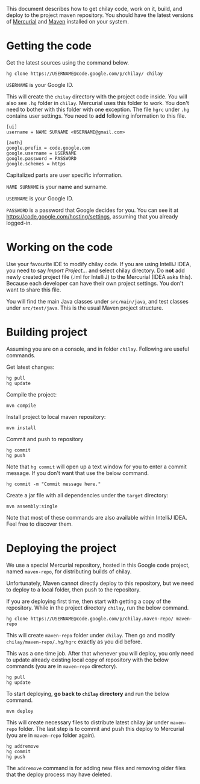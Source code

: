 This document describes how to get chilay code, work on it, build, and deploy to the project maven repository. You should have the latest versions of [Mercurial](http://mercurial.selenic.com/) and [Maven](http://maven.apache.org/download.html) installed on your system.

# Getting the code #

Get the latest sources using the command below.

```
hg clone https://USERNAME@code.google.com/p/chilay/ chilay
```

`USERNAME` is your Google ID.

This will create the `chilay` directory with the project code inside. You will also see `.hg` folder in `chilay`. Mercurial uses this folder to work. You don't need to bother with this folder with one exception. The file `hgrc` under `.hg` contains user settings. You need to **add** following information to this file.

```
[ui]
username = NAME SURNAME <USERNAME@gmail.com>

[auth]
google.prefix = code.google.com
google.username = USERNAME
google.password = PASSWORD
google.schemes = https
```

Capitalized parts are user specific information.

`NAME SURNAME` is your name and surname.

`USERNAME` is your Google ID.

`PASSWORD` is a password that Google decides for you. You can see it at https://code.google.com/hosting/settings, assuming that you already logged-in.

# Working on the code #

Use your favourite IDE to modify chilay code. If you are using IntelliJ IDEA, you need to say _Import Project..._ and select chilay directory. Do **not** add newly created project file (.iml for IntelliJ) to the Mercurial (IDEA asks this). Because each developer can have their own project settings. You don't want to share this file.

You will find the main Java classes under `src/main/java`, and test classes under `src/test/java`. This is the usual Maven project structure.

# Building project #

Assuming you are on a console, and in folder `chilay`. Following are useful commands.

Get latest changes:
```
hg pull
hg update
```

Compile the project:
```
mvn compile
```

Install project to local maven repository:
```
mvn install
```

Commit and push to repository
```
hg commit
hg push
```
Note that `hg commit` will open up a text window for you to enter a commit message. If you don't want that use the below command.
```
hg commit -m "Commit message here."
```

Create a jar file with all dependencies under the `target` directory:
```
mvn assembly:single
```

Note that most of these commands are also available within IntelliJ IDEA. Feel free to discover them.

# Deploying the project #

We use a special Mercurial repository, hosted in this Google code project, named `maven-repo`, for distributing builds of chilay.

Unfortunately, Maven cannot directly deploy to this repository, but we need to deploy to a local folder, then push to the repository.

If you are deploying first time, then start with getting a copy of the repository. While in the project directory `chilay`, run the below command.

```
hg clone https://USERNAME@code.google.com/p/chilay.maven-repo/ maven-repo
```

This will create `maven-repo` folder under `chilay`. Then go and modify `chilay/maven-repo/.hg/hgrc` exactly as you did before.

This was a one time job. After that whenever you will deploy, you only need to update already existing local copy of repository with the below commands (you are in `maven-repo` directory).

```
hg pull
hg update
```

To start deploying, **go back to `chilay` directory** and run the below command.
```
mvn deploy
```

This will create necessary files to distribute latest chilay jar under `maven-repo` folder. The last step is to commit and push this deploy to Mercurial (you are in `maven-repo` folder again).
```
hg addremove
hg commit
hg push
```

The `addremove` command is for adding new files and removing older files that the deploy process may have deleted.